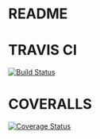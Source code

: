 # README
# TRAVIS CI

[![Build Status](https://travis-ci.com/danyaglebov98/dualboot_learning.svg?branch=feature%2Ftravis)](https://travis-ci.com/danyaglebov98/dualboot_learning)

# COVERALLS
[![Coverage Status](https://coveralls.io/repos/github/danyaglebov98/dualboot_learning/badge.svg?branch=develop)](https://coveralls.io/github/danyaglebov98/dualboot_learning?branch=develop)
